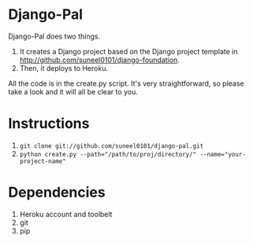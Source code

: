 Django-Pal
==========
Django-Pal does two things.

1. It creates a Django project based on the Django project template in http://github.com/suneel0101/django-foundation.
2. Then, it deploys to Heroku.

All the code is in the create.py script. It's very straightforward, so please take a look and it will all be clear to you.

Instructions
===========

1. `git clone git://github.com/suneel0101/django-pal.git`
2. `python create.py --path="/path/to/proj/directory/" --name="your-project-name"`

Dependencies
============

1. Heroku account and toolbelt
2. git
3. pip